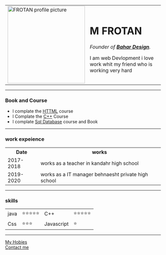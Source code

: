 
<!DOCTYPE html>
<html lang="en" dir="ltr">

<head>
  <meta charset="utf-8">
  
</head>

<body>
  <table cellspace="20">
    <tr>
      <td> <img src="Images/MF1.png" alt="FROTAN profile picture" width="250" height="250"></td>
      <td>
        <h1>M FROTAN</h1>
        <p><em> Founder of <strong> <a href="www.Bahar_deaign.com">Bahar Design</a></strong>.</em></p>
        <p>I am web Devlopment i love work whit my friend who is working very hard</p>
      </td>
    </tr>

  </table>

  <hr>
  <h3>Book and Course</h3>
  <ul>
    <li>I complate the <a href="www.html.com">HTTML</a> course </li>
    <li>I Complate the <a href="www.c++.com">C++</a> Course</li>
    <li>I complate <a href="www.Sql-Database.com">Sql Database</a> course and Book</li>
  </ul>
<hr>
  <h3>work expeience</h3>
  <table cellspacing="20">
    <tr>
      <th>Date</th>
      <th>works</th>
    </tr>
    <tr>
      <td>2017-2018</td>
      <td>works as a teacher in kandahr high school</td>
    </tr>
    <tr>
      <td>2019-2020</td>
      <td>works as a IT manager behnaesht private high school</td>
    </tr>
  </table>
  <hr>
  <h3>skills</h3>
  <table cellspacing="20">
    <tr>
      <td>java</td>
      <td>⭐⭐⭐⭐⭐</td>
      <td>C++</td>
      <td>⭐⭐⭐⭐⭐</td>
    </tr>
    <tr>
      <td>Css</td>
      <td>⭐⭐⭐</td>
      <td>Javascript</td>
      <td>⭐</td>
    </tr>
  </table>
  <hr>
  <a href="my hobies.html">My Hobies</a><br>
  <a href="Contact-me.html">Contact me</a>

</body>

</html>
